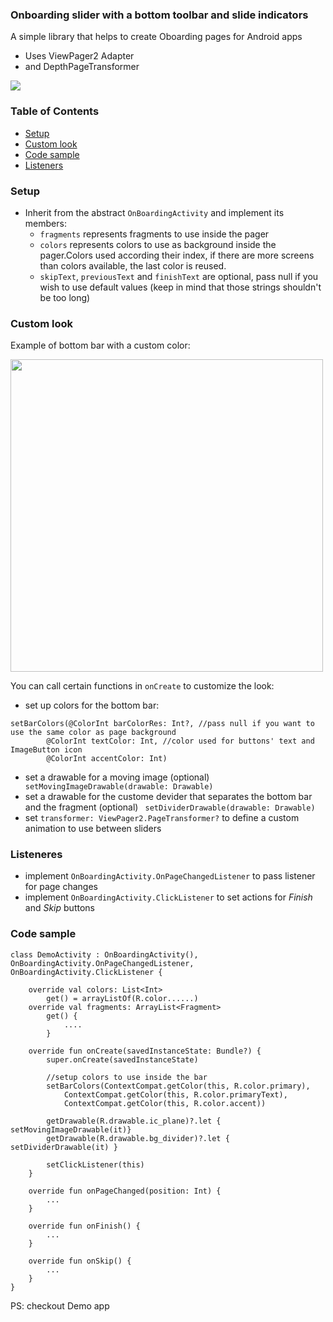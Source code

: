 ### Onboarding slider with a bottom toolbar and slide indicators
A simple library that helps to create Oboarding pages for Android apps
- Uses ViewPager2 Adapter
- and DepthPageTransformer
<img src = "https://user-images.githubusercontent.com/36896406/86584463-393bd700-bf85-11ea-91aa-3eeebd9b2216.gif"/>

### Table of Contents
* [Setup](#setup)
* [Custom look](#custom-look)
* [Code sample](#code-sample)
* [Listeners](#listeneres)

### Setup

- Inherit from the abstract ```OnBoardingActivity``` and implement its members:
   - ```fragments``` represents fragments to use inside the pager
   - ```colors``` represents colors to use as background inside the pager.Colors used according their index, if there are more screens than colors available, the last color is reused.
   - ```skipText```, ```previousText``` and ```finishText``` are optional, pass null if you wish to use default values (keep in mind that those strings shouldn't be too long)

### Custom look
Example of bottom bar with a custom color:

<img src = "https://user-images.githubusercontent.com/36896406/86594973-46ae8c80-bf98-11ea-9d70-0c42d0a4cffb.png" height="500"/>

You can call certain functions in ``` onCreate ``` to customize the look:
* set up colors for the bottom bar:
```
setBarColors(@ColorInt barColorRes: Int?, //pass null if you want to use the same color as page background
        @ColorInt textColor: Int, //color used for buttons' text and ImageButton icon
        @ColorInt accentColor: Int)
```

* set a drawable for a moving image (optional)
``` setMovingImageDrawable(drawable: Drawable)```
* set a drawable for the custome devider that separates the bottom bar and the fragment (optional)
``` setDividerDrawable(drawable: Drawable)```
* set ``` transformer: ViewPager2.PageTransformer? ``` to define a custom animation to use between sliders


### Listeneres
- implement ```OnBoardingActivity.OnPageChangedListener``` to pass listener for page changes
- implement ```OnBoardingActivity.ClickListener``` to set actions for *Finish* and *Skip* buttons

### Code sample
```
class DemoActivity : OnBoardingActivity(), OnBoardingActivity.OnPageChangedListener, OnBoardingActivity.ClickListener {

    override val colors: List<Int>
        get() = arrayListOf(R.color......)
    override val fragments: ArrayList<Fragment>
        get() {
            ....
        }

    override fun onCreate(savedInstanceState: Bundle?) {
        super.onCreate(savedInstanceState)

        //setup colors to use inside the bar
        setBarColors(ContextCompat.getColor(this, R.color.primary),
            ContextCompat.getColor(this, R.color.primaryText),
            ContextCompat.getColor(this, R.color.accent))

        getDrawable(R.drawable.ic_plane)?.let { setMovingImageDrawable(it)}
        getDrawable(R.drawable.bg_divider)?.let { setDividerDrawable(it) }

        setClickListener(this)
    }

    override fun onPageChanged(position: Int) {
        ...
    }

    override fun onFinish() {
        ...
    }

    override fun onSkip() {
        ...
    }
}

```

PS: checkout Demo app
